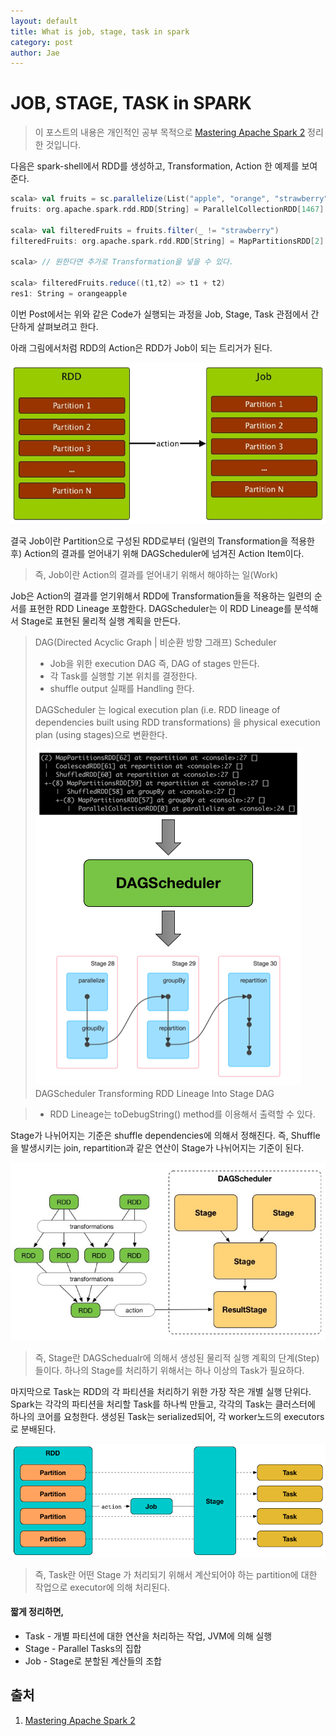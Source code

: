 ```yaml
---
layout: default
title: What is job, stage, task in spark
category: post
author: Jae
---
```


# JOB, STAGE, TASK in SPARK

> 이 포스트의 내용은 개인적인 공부 목적으로 [Mastering Apache Spark 2](https://www.gitbook.com/book/jaceklaskowski/mastering-apache-spark/details) 정리한 것입니다.


다음은 spark-shell에서 RDD를 생성하고, Transformation, Action 한 예제를 보여준다.

```scala
scala> val fruits = sc.parallelize(List("apple", "orange", "strawberry"))
fruits: org.apache.spark.rdd.RDD[String] = ParallelCollectionRDD[1467] at parallelize at <console>:12

scala> val filteredFruits = fruits.filter(_ != "strawberry")
filteredFruits: org.apache.spark.rdd.RDD[String] = MapPartitionsRDD[2] at filter at <console>:37

scala> // 원한다면 추가로 Transformation을 넣을 수 있다.

scala> filteredFruits.reduce((t1,t2) => t1 + t2)
res1: String = orangeapple
```


이번 Post에서는 위와 같은 Code가 실행되는 과정을 Job, Stage, Task 관점에서 간단하게 살펴보려고 한다.

아래 그림에서처럼 RDD의 Action은 RDD가 Job이 되는 트리거가 된다.

![RDD-to-Job](/images/posts/what-is-job-stage-task-in-spark/RDD-to-Job.png)

결국 Job이란 Partition으로 구성된 RDD로부터 (일련의 Transformation을 적용한 후) Action의 결과를 얻어내기 위해 DAGScheduler에 넘겨진 Action Item이다.

> 즉, Job이란 Action의 결과를 얻어내기 위해서 해야하는 일(Work)

Job은 Action의 결과를 얻기위해서 RDD에 Transformation들을 적용하는 일련의 순서를 표현한 RDD Lineage 포함한다. DAGScheduler는 이 RDD Lineage를 분석해서 Stage로 표현된 물리적 실행 계획을 만든다.

> DAG(Directed Acyclic Graph | 비순환 방향 그래프) Scheduler
>
> * Job을 위한 execution DAG 즉, DAG of stages 만든다.
> * 각 Task를 실행할 기본 위치를 결정한다.
> * shuffle output 실패를 Handling 한다.
>
> DAGScheduler 는 logical execution plan (i.e. RDD lineage of dependencies built using RDD transformations) 을 physical execution plan (using stages)으로 변환한다.
>
> ![dagscheduler-rdd-lineage-stage-dag](/images/posts/what-is-job-stage-task-in-spark/dagscheduler-rdd-lineage-stage-dag.png)
> DAGScheduler Transforming RDD Lineage Into Stage DAG


> * RDD Lineage는 toDebugString() method를 이용해서 출력할 수 있다.

Stage가 나뉘어지는 기준은 shuffle dependencies에 의해서 정해진다. 즉, Shuffle을 발생시키는 join, repartition과 같은 연산이 Stage가 나뉘어지는 기준이 된다.

![graph-of-stage](/images/posts/what-is-job-stage-task-in-spark/graph-of-stage.png)

> 즉, Stage란 DAGSchedualr에 의해서 생성된 물리적 실행 계획의 단계(Step)들이다.
> 하나의 Stage를 처리하기 위해서는 하나 이상의 Task가 필요하다.

마지막으로 Task는 RDD의 각 파티션을 처리하기 위한 가장 작은 개별 실행 단위다. Spark는 각각의 파티션을 처리할 Task를 하나씩 만들고, 각각의 Task는 클러스터에 하나의 코어를 요청한다. 생성된 Task는 serialized되어, 각 worker노드의 executors로 분배된다.

![spark-rdd-partitions-job-stage-tasks](/images/posts/what-is-job-stage-task-in-spark/spark-rdd-partitions-job-stage-tasks.png)

> 즉, Task란 어떤 Stage 가 처리되기 위해서 계산되어야 하는 partition에 대한 작업으로 executor에 의해 처리된다.

#### 짧게 정리하면,

* Task - 개별 파티션에 대한 연산을 처리하는 작업, JVM에 의해 실행
* Stage - Parallel Tasks의 집합
* Job - Stage로 분할된 계산들의 조합


## 출처
1. [Mastering Apache Spark 2](https://www.gitbook.com/book/jaceklaskowski/mastering-apache-spark/details)